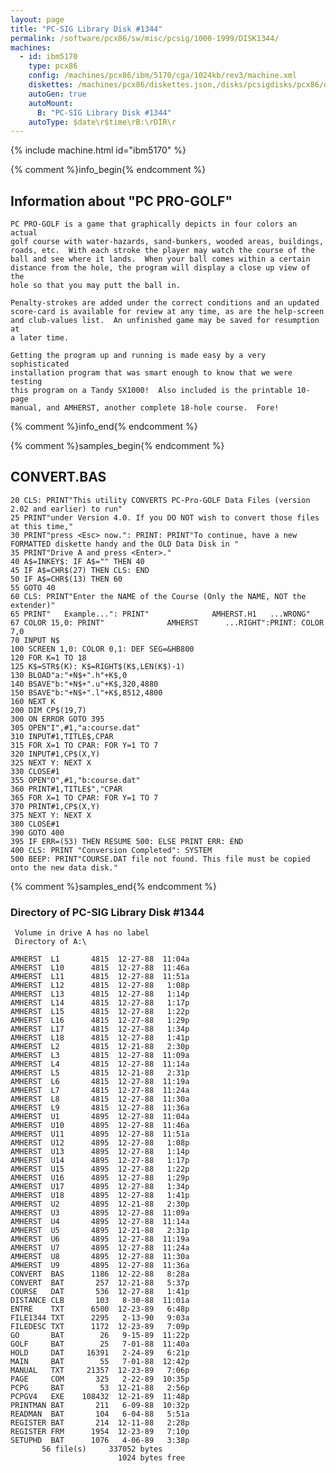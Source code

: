 ```yaml
---
layout: page
title: "PC-SIG Library Disk #1344"
permalink: /software/pcx86/sw/misc/pcsig/1000-1999/DISK1344/
machines:
  - id: ibm5170
    type: pcx86
    config: /machines/pcx86/ibm/5170/cga/1024kb/rev3/machine.xml
    diskettes: /machines/pcx86/diskettes.json,/disks/pcsigdisks/pcx86/diskettes.json
    autoGen: true
    autoMount:
      B: "PC-SIG Library Disk #1344"
    autoType: $date\r$time\rB:\rDIR\r
---
```


{% include machine.html id="ibm5170" %}

{% comment %}info_begin{% endcomment %}

## Information about "PC PRO-GOLF"

    PC PRO-GOLF is a game that graphically depicts in four colors an actual
    golf course with water-hazards, sand-bunkers, wooded areas, buildings,
    roads, etc.  With each stroke the player may watch the course of the
    ball and see where it lands.  When your ball comes within a certain
    distance from the hole, the program will display a close up view of the
    hole so that you may putt the ball in.
    
    Penalty-strokes are added under the correct conditions and an updated
    score-card is available for review at any time, as are the help-screen
    and club-values list.  An unfinished game may be saved for resumption at
    a later time.
    
    Getting the program up and running is made easy by a very sophisticated
    installation program that was smart enough to know that we were testing
    this program on a Tandy SX1000!  Also included is the printable 10-page
    manual, and AMHERST, another complete 18-hole course.  Fore!
{% comment %}info_end{% endcomment %}

{% comment %}samples_begin{% endcomment %}

## CONVERT.BAS

```bas
20 CLS: PRINT"This utility CONVERTS PC-Pro-GOLF Data Files (version 2.02 and earlier) to run"
25 PRINT"under Version 4.0. If you DO NOT wish to convert those files at this time,"
30 PRINT"press <Esc> now.": PRINT: PRINT"To continue, have a new FORMATTED diskette handy and the OLD Data Disk in "
35 PRINT"Drive A and press <Enter>."
40 A$=INKEY$: IF A$="" THEN 40
45 IF A$=CHR$(27) THEN CLS: END
50 IF A$=CHR$(13) THEN 60
55 GOTO 40
60 CLS: PRINT"Enter the NAME of the Course (Only the NAME, NOT the extender)"
65 PRINT"   Example...": PRINT"              AMHERST.H1   ...WRONG"
67 COLOR 15,0: PRINT"              AMHERST      ...RIGHT":PRINT: COLOR 7,0
70 INPUT N$
100 SCREEN 1,0: COLOR 0,1: DEF SEG=&HB800
120 FOR K=1 TO 18
125 K$=STR$(K): K$=RIGHT$(K$,LEN(K$)-1)
130 BLOAD"a:"+N$+".h"+K$,0
140 BSAVE"b:"+N$+".u"+K$,320,4880
150 BSAVE"b:"+N$+".l"+K$,8512,4800
160 NEXT K
200 DIM CP$(19,7)
300 ON ERROR GOTO 395
305 OPEN"I",#1,"a:course.dat"
310 INPUT#1,TITLE$,CPAR
315 FOR X=1 TO CPAR: FOR Y=1 TO 7
320 INPUT#1,CP$(X,Y)
325 NEXT Y: NEXT X
330 CLOSE#1
355 OPEN"O",#1,"b:course.dat"
360 PRINT#1,TITLE$","CPAR
365 FOR X=1 TO CPAR: FOR Y=1 TO 7
370 PRINT#1,CP$(X,Y)
375 NEXT Y: NEXT X
380 CLOSE#1
390 GOTO 400
395 IF ERR=(53) THEN RESUME 500: ELSE PRINT ERR: END
400 CLS: PRINT "Conversion Completed": SYSTEM
500 BEEP: PRINT"COURSE.DAT file not found. This file must be copied onto the new data disk."
```

{% comment %}samples_end{% endcomment %}

### Directory of PC-SIG Library Disk #1344

     Volume in drive A has no label
     Directory of A:\

    AMHERST  L1       4815  12-27-88  11:04a
    AMHERST  L10      4815  12-27-88  11:46a
    AMHERST  L11      4815  12-27-88  11:51a
    AMHERST  L12      4815  12-27-88   1:08p
    AMHERST  L13      4815  12-27-88   1:14p
    AMHERST  L14      4815  12-27-88   1:17p
    AMHERST  L15      4815  12-27-88   1:22p
    AMHERST  L16      4815  12-27-88   1:29p
    AMHERST  L17      4815  12-27-88   1:34p
    AMHERST  L18      4815  12-27-88   1:41p
    AMHERST  L2       4815  12-21-88   2:30p
    AMHERST  L3       4815  12-27-88  11:09a
    AMHERST  L4       4815  12-27-88  11:14a
    AMHERST  L5       4815  12-21-88   2:31p
    AMHERST  L6       4815  12-27-88  11:19a
    AMHERST  L7       4815  12-27-88  11:24a
    AMHERST  L8       4815  12-27-88  11:30a
    AMHERST  L9       4815  12-27-88  11:36a
    AMHERST  U1       4895  12-27-88  11:04a
    AMHERST  U10      4895  12-27-88  11:46a
    AMHERST  U11      4895  12-27-88  11:51a
    AMHERST  U12      4895  12-27-88   1:08p
    AMHERST  U13      4895  12-27-88   1:14p
    AMHERST  U14      4895  12-27-88   1:17p
    AMHERST  U15      4895  12-27-88   1:22p
    AMHERST  U16      4895  12-27-88   1:29p
    AMHERST  U17      4895  12-27-88   1:34p
    AMHERST  U18      4895  12-27-88   1:41p
    AMHERST  U2       4895  12-21-88   2:30p
    AMHERST  U3       4895  12-27-88  11:09a
    AMHERST  U4       4895  12-27-88  11:14a
    AMHERST  U5       4895  12-21-88   2:31p
    AMHERST  U6       4895  12-27-88  11:19a
    AMHERST  U7       4895  12-27-88  11:24a
    AMHERST  U8       4895  12-27-88  11:30a
    AMHERST  U9       4895  12-27-88  11:36a
    CONVERT  BAS      1186  12-22-88   8:28a
    CONVERT  BAT       257  12-21-88   5:37p
    COURSE   DAT       536  12-27-88   1:41p
    DISTANCE CLB       103   8-30-88  11:01a
    ENTRE    TXT      6500  12-23-89   6:48p
    FILE1344 TXT      2295   2-13-90   9:03a
    FILEDESC TXT      1172  12-23-89   7:09p
    GO       BAT        26   9-15-89  11:22p
    GOLF     BAT        25   7-01-88  11:40a
    HOLD     DAT     16391   2-24-89   6:21p
    MAIN     BAT        55   7-01-88  12:42p
    MANUAL   TXT     21357  12-23-89   7:06p
    PAGE     COM       325   2-22-89  10:35p
    PCPG     BAT        53  12-21-88   2:56p
    PCPGV4   EXE    108432  12-21-89  11:48p
    PRINTMAN BAT       211   6-09-88  10:32p
    READMAN  BAT       104   6-04-88   5:51a
    REGISTER BAT       214  12-11-88   2:28p
    REGISTER FRM      1954  12-23-89   7:10p
    SETUPHD  BAT      1076   4-06-89   3:38p
           56 file(s)     337052 bytes
                            1024 bytes free
